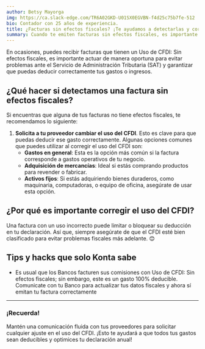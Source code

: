 ```yaml
---
author: Betsy Mayorga
img: https://ca.slack-edge.com/TR6A02GKD-U01SX0EGVBN-f4d25c75b7fe-512
bio: Contador con 25 años de experiencia.
title: ¿Facturas sin efectos fiscales? ¡Te ayudamos a detectarlas y corregirlas!
summary: Cuando te emiten facturas sin efectos fiscales, es importante actuar de manera oportuna para evitar problemas ante el Servicio de Administración Tributaria (SAT) y garantizar que puedas deducir correctamente tus gastos o ingresos.
---
```

En ocasiones, puedes recibir facturas que tienen un Uso de CFDI: Sin efectos fiscales, es importante actuar de manera oportuna para evitar problemas ante el Servicio de Administración Tributaria (SAT) y garantizar que puedas deducir correctamente tus gastos o ingresos.

## ¿Qué hacer si detectamos una factura sin efectos fiscales?

Si encuentras que alguna de tus facturas no tiene efectos fiscales, te recomendamos lo siguiente:

1. **Solicita a tu proveedor cambiar el uso del CFDI**. Esto es clave para que puedas deducir ese gasto correctamente. Algunas opciones comunes que puedes utilizar al corregir el uso del CFDI son:
    - **Gastos en general**: Esta es la opción más común si la factura corresponde a gastos operativos de tu negocio.
    - **Adquisición de mercancías**: Ideal si estás comprando productos para revender o fabricar.
    - **Activos fijos**: Si estás adquiriendo bienes duraderos, como maquinaria, computadoras, o equipo de oficina, asegúrate de usar esta opción.

## ¿Por qué es importante corregir el uso del CFDI?

Una factura con un uso incorrecto puede limitar o bloquear su deducción en tu declaración. Así que, siempre asegúrate de que el CFDI esté bien clasificado para evitar problemas fiscales más adelante. 😊

## Tips y hacks que solo Konta sabe

- Es usual que los Bancos facturen sus comisiones con Uso de CFDI: Sin efectos fiscales; sin embargo, este es un gasto 100% deducible. Comunicate con tu Banco para actualizar tus datos fiscales y ahora sí emitan tu factura correctamente

---

### ¡Recuerda!

Mantén una comunicación fluida con tus proveedores para solicitar cualquier ajuste en el uso del CFDI. ¡Esto te ayudará a que todos tus gastos sean deducibles y optimices tu declaración anual!